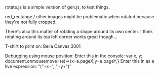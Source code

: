 rotate.js is a simple version of gen.js, to test things.

red_rectange / other images might be problematic when rotated because they're not fully cropped.


There's also this matter of rotating a shape around its own center.
I think rotating around its top left corner works great though...

T-shirt to print on:
Bella Canvas 3001

Debugging using mouse position:
Enter this in the console:
var x, y; document.onmousemove=(e)=>{x=e.pageX;y=e.pageY;}
Enter this in as a live expression:
"("+x+", "+y+")"
